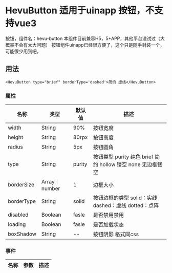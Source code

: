 # HevuButton 适用于uinapp 按钮，不支持vue3
按钮，组件名：hevu-button
本组件目前兼容H5，5+APP，其他平台没试过（大概率不会有太大问题）
按钮组件uinapp已经很方便了，这个只是随手封装一个，可能很少用到吧，

## 用法
`<HevuButton type="brief" borderType='dashed'>简约 虚线</HevuButton>`

### 属性
| 名称                        | 类型          | 默认值          | 描述                                               |
| ----------------------------|--------------| ------------- | ---------------------------------------------------|
|width                       | String       | 90%            | 按钮宽度                 |
|height                       | String       | 80rpx         | 按钮高度              |
|radius                     | String        | 5px            | 按钮圆角        |
|type                       | String       | purity           | 按钮类型  purity 纯色  brief 简约  hollow 镂空  none 无边框镂空           |
|borderSize                  | Array｜number  | 1            | 边框大小              |
|borderType                   | String       | solid           | 按钮边框的类型  solid：实线  dashed：虚线  dotted：点阵         |
|disabled                   | Boolean       | fasle             | 是否禁用禁用              |
|loading                     | Boolean       | fasle          | 是否加载状态  |
|boxShadow                   | String      | --              | 按钮阴影 格式同css               |

### 事件
| 名称                        | 参数         |描述                            |
|----------------------------|--------------|-------------------------------|
